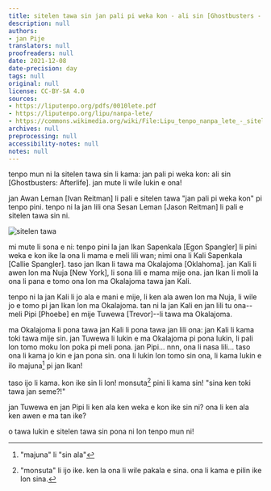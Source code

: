 ```yaml
---
title: sitelen tawa sin jan pali pi weka kon - ali sin [Ghostbusters - Afterlife]
description: null
authors:
- jan Pije
translators: null
proofreaders: null
date: 2021-12-08
date-precision: day
tags: null
original: null
license: CC-BY-SA 4.0
sources:
- https://liputenpo.org/pdfs/0010lete.pdf
- https://liputenpo.org/lipu/nanpa-lete/
- https://commons.wikimedia.org/wiki/File:Lipu_tenpo_nanpa_lete_-_sitelen_tawa.png
archives: null
preprocessing: null
accessibility-notes: null
notes: null
---
```


tenpo mun ni la sitelen tawa sin li kama: jan pali pi weka kon: ali sin [Ghostbusters: Afterlife]. jan mute li wile lukin e ona!

jan Awan Leman [Ivan Reitman] li pali e sitelen tawa "jan pali pi weka kon" pi tenpo pini. tenpo ni la jan lili ona Sesan Leman [Jason Reitman] li pali e sitelen tawa sin ni.

![sitelen tawa](https://upload.wikimedia.org/wikipedia/commons/c/cf/Lipu_tenpo_nanpa_lete_-_sitelen_tawa.png)

mi mute li sona e ni: tenpo pini la jan Ikan Sapenkala [Egon Spangler] li pini weka e kon ike la ona li mama e meli lili wan; nimi ona li Kali Sapenkala [Callie Spangler]. taso jan Ikan li tawa ma Okalajoma [Oklahoma]. jan Kali li awen lon ma Nuja [New York], li sona lili e mama mije ona. jan Ikan li moli la ona li pana e tomo ona lon ma Okalajoma tawa jan Kali.

tenpo ni la jan Kali li jo ala e mani e mije, li ken ala awen lon ma Nuja, li wile jo e tomo pi jan Ikan lon ma Okalajoma. tan ni la jan Kali en jan lili tu ona--meli Pipi [Phoebe] en mije Tuwewa [Trevor]--li tawa ma Okalajoma.

ma Okalajoma li pona tawa jan Kali li pona tawa jan lili ona: jan Kali li kama toki tawa mije sin. jan Tuwewa li lukin e ma Okalajoma pi pona lukin, li pali lon tomo moku lon poka pi meli pona. jan Pipi... nnn, ona li nasa lili... taso ona li kama jo kin e jan pona sin. ona li lukin lon tomo sin ona, li kama lukin e ilo majuna[^1] pi jan Ikan!

taso ijo li kama. kon ike sin li lon! monsuta[^2] pini li kama sin! "sina ken toki tawa jan seme?!"

jan Tuwewa en jan Pipi li ken ala ken weka e kon ike sin ni? ona li ken ala ken awen e ma tan ike?

o tawa lukin e sitelen tawa sin pona ni lon tenpo mun ni!

[^1]: "majuna" li "sin ala"

[^2]: "monsuta" li ijo ike. ken la ona li wile pakala e sina. ona li kama e pilin ike lon sina.